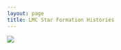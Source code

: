 ```yaml
---
layout: page
title: LMC Star Formation Histories
---
```



<head>
    <title>SMASH Interactive Map</title>
</head>
<body>
    <style>
        #hess {
            display: none;
            position: absolute;
            width: 1000px;
            border: solid 5px black;
        };
    </style>
    <div id="container">
        <img id="map" src="../assets/sfh_lmc/html_parent_sfh.png"><br>
        <img id="hess" src="../assets/sfh_lmc/solution_1.png" width="1500" height="500" ><br>
        <div id="pixel"></div>
    </div>

<script>
    function get_lon_lat(screenX, screenY) {
        minX = 97;
        maxX = 791;
        minY = 738;
        maxY = 29;

        min_lon = 93.0;
        max_lon = 69.75;
        min_lat = -74.35;
        max_lat = -65.0;

        click_lon = min_lon + (screenX - minX)*(max_lon - min_lon)/(maxX - minX); 
        click_lat = min_lat + (screenY - minY)*(max_lat - min_lat)/(maxY - minY);
        return [click_lon, click_lat];

    };

    var click_centers = [
                            [86.19793923645537,   -71.15715194501864,  "../assets/sfh_lmc/solution_1.png"],
                            [86.25101499567377,   -70.82632639930044,  "../assets/sfh_lmc/solution_2.png"],
                            [84.75232468880438,   -71.05420330666217,  "../assets/sfh_lmc/solution_3.png"],
                            [84.82827589169337,   -70.74149093584512,  "../assets/sfh_lmc/solution_4.png"],
                            [87.84648950299007,   -71.0830663567615,  "../assets/sfh_lmc/solution_5.png"],
                            [87.9053637176595,   -70.70999121197154,  "../assets/sfh_lmc/solution_6.png"],
                            [89.94264375820094,   -70.91417202115262,  "../assets/sfh_lmc/solution_7.png"],
                            [86.49996285964365,   -70.52031786954626,  "../assets/sfh_lmc/solution_8.png"],
                            [85.13191865145632,   -70.46153330650881,  "../assets/sfh_lmc/solution_9.png"],
                            [87.92963431490301,   -70.35942222587322,  "../assets/sfh_lmc/solution_10.png"],
                            [83.63580040321243,   -70.53136884997672,  "../assets/sfh_lmc/solution_11.png"],
                            [89.67443834307767,   -70.42014998665151,  "../assets/sfh_lmc/solution_12.png"],
                            [91.54806245936338,   -70.49804811273201,  "../assets/sfh_lmc/solution_13.png"],
                            [86.50415728986977,   -70.21092696204542,  "../assets/sfh_lmc/solution_14.png"],
                            [88.79036373302269,   -70.03776846515969,  "../assets/sfh_lmc/solution_15.png"],
                            [87.18133972811437,   -69.95780531749054,  "../assets/sfh_lmc/solution_16.png"],
                            [88.39135923191523,   -69.6520128735945,  "../assets/sfh_lmc/solution_17.png"],
                            [85.0774212001396,   -70.17260625042339,  "../assets/sfh_lmc/solution_18.png"],
                            [90.95965329015758,   -69.9776283324874,  "../assets/sfh_lmc/solution_19.png"],
                            [90.40707521417315,   -69.5867724842455,  "../assets/sfh_lmc/solution_20.png"],
                            [85.65398019677772,   -69.8896586832609,  "../assets/sfh_lmc/solution_21.png"],
                            [84.05762144530472,   -69.91094901323105,  "../assets/sfh_lmc/solution_22.png"],
                            [86.5937590670065,   -69.63005192936073,  "../assets/sfh_lmc/solution_23.png"],
                            [84.98989854261796,   -69.59679494188424,  "../assets/sfh_lmc/solution_24.png"],
                            [83.52277271767687,   -70.22579562294396,  "../assets/sfh_lmc/solution_25.png"],
                            [82.16374951969655,   -70.42085072189177,  "../assets/sfh_lmc/solution_26.png"],
                            [82.42662920007675,   -69.95454056882582,  "../assets/sfh_lmc/solution_27.png"],
                            [83.46439732706843,   -69.6135739545002,  "../assets/sfh_lmc/solution_28.png"],
                            [87.08898712088325,   -69.32286609399159,  "../assets/sfh_lmc/solution_29.png"],
                            [88.64556563756057,   -69.16865993010192,  "../assets/sfh_lmc/solution_30.png"],
                            [85.59435563037992,   -69.29930471063119,  "../assets/sfh_lmc/solution_31.png"],
                            [86.59854705251755,   -69.00035904216394,  "../assets/sfh_lmc/solution_32.png"],
                            [83.39729992220533,   -70.83469296591518,  "../assets/sfh_lmc/solution_33.png"],
                            [81.97370958498078,   -69.63931083590057,  "../assets/sfh_lmc/solution_34.png"],
                            [83.98230719734438,   -69.29851258384413,  "../assets/sfh_lmc/solution_35.png"],
                            [82.3352729182854,   -69.32392839063854,  "../assets/sfh_lmc/solution_36.png"],
                            [81.3750049581373,   -70.17616279226448,  "../assets/sfh_lmc/solution_37.png"],
                            [80.5196355192248,   -70.45171590483477,  "../assets/sfh_lmc/solution_38.png"],
                            [83.43061602949513,   -71.12872571379908,  "../assets/sfh_lmc/solution_39.png"],
                            [81.99998781783701,   -70.74405105746382,  "../assets/sfh_lmc/solution_40.png"],
                            [80.62970766687725,   -70.75838501385331,  "../assets/sfh_lmc/solution_41.png"],
                            [80.74763790365459,   -69.41745965585059,  "../assets/sfh_lmc/solution_42.png"],
                            [80.7243788693573,   -69.84949406151502,  "../assets/sfh_lmc/solution_43.png"],
                            [79.78681956251555,   -70.11285751221452,  "../assets/sfh_lmc/solution_44.png"],
                            [84.74455321936874,   -68.96603661950255,  "../assets/sfh_lmc/solution_45.png"],
                            [88.02166280096776,   -68.80779196015001,  "../assets/sfh_lmc/solution_46.png"],
                            [85.89758470444514,   -68.72211939103441,  "../assets/sfh_lmc/solution_47.png"],
                            [83.14744517699292,   -68.99322081589608,  "../assets/sfh_lmc/solution_48.png"],
                            [81.71426744543096,   -69.03870340961804,  "../assets/sfh_lmc/solution_49.png"],
                            [79.64080295634623,   -69.61728338864356,  "../assets/sfh_lmc/solution_50.png"],
                            [80.33097447811075,   -69.12035557827396,  "../assets/sfh_lmc/solution_51.png"],
                            [79.07933899132705,   -70.37854046057554,  "../assets/sfh_lmc/solution_52.png"],
                            [81.97839333790395,   -71.04773949272854,  "../assets/sfh_lmc/solution_53.png"],
                            [82.32991281143656,   -71.35827042921937,  "../assets/sfh_lmc/solution_54.png"],
                            [78.64811166318931,   -69.88177025419668,  "../assets/sfh_lmc/solution_55.png"],
                            [83.70919449005098,   -68.702554900901,  "../assets/sfh_lmc/solution_56.png"],
                            [77.99491686187483,   -69.53451780635127,  "../assets/sfh_lmc/solution_57.png"],
                            [80.54399668597614,   -71.04762813009343,  "../assets/sfh_lmc/solution_58.png"],
                            [84.99491408482285,   -71.3677682030029,  "../assets/sfh_lmc/solution_59.png"],
                            [83.7241346656107,   -71.44268275240874,  "../assets/sfh_lmc/solution_60.png"],
                            [79.16228197295355,   -70.6945773145265,  "../assets/sfh_lmc/solution_61.png"],
                            [86.57935218770537,   -71.48321032753441,  "../assets/sfh_lmc/solution_62.png"],
                            [77.76930765170864,   -70.54529337260139,  "../assets/sfh_lmc/solution_63.png"],
                            [88.20722591156657,   -71.45552033737721,  "../assets/sfh_lmc/solution_64.png"],
                            [89.77282460286933,   -71.47375784064613,  "../assets/sfh_lmc/solution_65.png"],
                            [85.27514216036529,   -71.6969574026768,  "../assets/sfh_lmc/solution_66.png"],
                            [82.60887882763681,   -71.67702717179455,  "../assets/sfh_lmc/solution_67.png"],
                            [80.90179548123407,   -71.33904798346728,  "../assets/sfh_lmc/solution_68.png"],
                            [79.12880398445527,   -70.9989032964016,  "../assets/sfh_lmc/solution_69.png"],
                            [79.39371494580341,   -71.31689724265429,  "../assets/sfh_lmc/solution_70.png"],
                            [77.71048168022385,   -70.87542073087884,  "../assets/sfh_lmc/solution_71.png"],
                            [77.80719759643605,   -70.17821322632462,  "../assets/sfh_lmc/solution_72.png"],
                            [76.95132311857475,   -69.90218352496119,  "../assets/sfh_lmc/solution_73.png"],
                            [78.90458639078774,   -69.23179603869315,  "../assets/sfh_lmc/solution_74.png"],
                            [77.1172481556884,   -69.21884771529199,  "../assets/sfh_lmc/solution_75.png"],
                            [76.5140006603421,   -70.38641699940585,  "../assets/sfh_lmc/solution_76.png"],
                            [77.84062817283267,   -71.22131402130866,  "../assets/sfh_lmc/solution_77.png"],
                            [76.32753666124735,   -70.72177950492468,  "../assets/sfh_lmc/solution_78.png"],
                            [83.93709554061942,   -71.78806574933999,  "../assets/sfh_lmc/solution_79.png"],
                            [81.14940749193968,   -71.63824584254166,  "../assets/sfh_lmc/solution_80.png"],
                            [76.42575769089838,   -69.60050907421302,  "../assets/sfh_lmc/solution_81.png"],
                            [81.73854299484098,   -71.95138620839509,  "../assets/sfh_lmc/solution_82.png"],
                            [83.19935334729517,   -72.06648199325679,  "../assets/sfh_lmc/solution_83.png"],
                            [82.1553483424786,   -68.73504976293728,  "../assets/sfh_lmc/solution_84.png"],
                            [76.3600682297749,   -71.07849836179024,  "../assets/sfh_lmc/solution_85.png"],
                            [79.6207355785831,   -71.631093997419,  "../assets/sfh_lmc/solution_86.png"],
                            [80.13405175582831,   -71.95179145259897,  "../assets/sfh_lmc/solution_87.png"],
                            [75.72341547715314,   -70.11292389192215,  "../assets/sfh_lmc/solution_88.png"],
                            [74.9169521847353,   -70.4082398541081,  "../assets/sfh_lmc/solution_89.png"],
                            [80.28023304702563,   -68.81377873344084,  "../assets/sfh_lmc/solution_90.png"],
                            [74.82470202545976,   -70.72735449509392,  "../assets/sfh_lmc/solution_91.png"],
                            [81.03391032102168,   -68.57549359792237,  "../assets/sfh_lmc/solution_92.png"],
                            [82.80739400779433,   -68.44910908693909,  "../assets/sfh_lmc/solution_93.png"],
                            [78.922372402583,   -68.83289145585424,  "../assets/sfh_lmc/solution_94.png"],
                            [79.51780429438907,   -68.51513619982563,  "../assets/sfh_lmc/solution_95.png"],
                            [84.779024370549,   -68.51320539780187,  "../assets/sfh_lmc/solution_96.png"],
                            [86.5758216845692,   -68.40911042375515,  "../assets/sfh_lmc/solution_97.png"],
                            [88.17857958907658,   -68.42547398255454,  "../assets/sfh_lmc/solution_98.png"],
                            [89.52885434746682,   -68.61722687169743,  "../assets/sfh_lmc/solution_99.png"],
                            [88.57947399754407,   -68.05146062764906,  "../assets/sfh_lmc/solution_100.png"],
                            [77.3165635173735,   -68.88734944805287,  "../assets/sfh_lmc/solution_101.png"],
                            [75.71351651843257,   -68.99855758081668,  "../assets/sfh_lmc/solution_102.png"],
                            [75.60692745618806,   -69.3407439707967,  "../assets/sfh_lmc/solution_103.png"],
                            [81.56900436793546,   -68.29691590542954,  "../assets/sfh_lmc/solution_104.png"],
                            [83.96156428799185,   -68.26241684970724,  "../assets/sfh_lmc/solution_105.png"],
                            [75.13772242998006,   -69.809611954237,  "../assets/sfh_lmc/solution_106.png"],
                            [74.08615233291636,   -70.06712998768143,  "../assets/sfh_lmc/solution_107.png"],
                            [74.7605706035878,   -71.06290357235333,  "../assets/sfh_lmc/solution_108.png"],
                            [77.99735542124922,   -71.55732901131668,  "../assets/sfh_lmc/solution_109.png"],
                            [74.38753196815041,   -69.5369796876985,  "../assets/sfh_lmc/solution_110.png"],
                            [74.0961360902417,   -69.20138940293685,  "../assets/sfh_lmc/solution_111.png"],
                            [77.89911020891125,   -68.54543189569223,  "../assets/sfh_lmc/solution_112.png"],
                            [80.15122528347901,   -68.2466715472495,  "../assets/sfh_lmc/solution_113.png"],
                            [78.58348648789509,   -68.23975289689098,  "../assets/sfh_lmc/solution_114.png"],
                            [74.24844667566272,   -68.88098428354148,  "../assets/sfh_lmc/solution_115.png"],
                            [81.08640797943764,   -67.98334942780878,  "../assets/sfh_lmc/solution_116.png"],
                            [85.43448102470936,   -68.14636663643395,  "../assets/sfh_lmc/solution_117.png"],
                            [82.6793158437168,   -68.08809119297713,  "../assets/sfh_lmc/solution_118.png"],
                            [84.08275152752826,   -67.92618199367666,  "../assets/sfh_lmc/solution_119.png"],
                            [73.3214100708862,   -70.35855848005234,  "../assets/sfh_lmc/solution_120.png"],
                            [76.3507983829457,   -68.60762376605568,  "../assets/sfh_lmc/solution_121.png"],
                            [75.02782536977466,   -68.64625071577359,  "../assets/sfh_lmc/solution_122.png"],
                            [73.22900782449803,   -69.78422820843737,  "../assets/sfh_lmc/solution_123.png"],
                            [72.74581586806963,   -69.42824649678191,  "../assets/sfh_lmc/solution_124.png"],
                            [78.37455196799925,   -71.91356470151817,  "../assets/sfh_lmc/solution_125.png"],
                            [76.28468920424768,   -71.44076685372393,  "../assets/sfh_lmc/solution_126.png"],
                            [76.52124952657493,   -71.81895110079722,  "../assets/sfh_lmc/solution_127.png"],
                            [73.09892257310062,   -70.71152424144418,  "../assets/sfh_lmc/solution_128.png"],
                            [71.51571258756015,   -70.52253607063344,  "../assets/sfh_lmc/solution_129.png"],
                            [76.85560296629372,   -68.28469971629542,  "../assets/sfh_lmc/solution_130.png"],
                            [72.2905985140159,   -69.11930904589381,  "../assets/sfh_lmc/solution_131.png"],
                            [82.27897600977809,   -67.77428140340443,  "../assets/sfh_lmc/solution_132.png"],
                            [77.50505380378503,   -68.01208816944823,  "../assets/sfh_lmc/solution_133.png"],
                            [72.17547341451873,   -70.0921042616164,  "../assets/sfh_lmc/solution_134.png"],
                            [71.59404121038625,   -69.51025413227664,  "../assets/sfh_lmc/solution_135.png"],
                            [74.369826486185,   -71.43042930473484,  "../assets/sfh_lmc/solution_136.png"],
                            [74.71323310878911,   -71.83493128420936,  "../assets/sfh_lmc/solution_137.png"],
                            [73.10683633877764,   -71.13450095224624,  "../assets/sfh_lmc/solution_138.png"],
                            [71.82830587062986,   -71.0341619746885,  "../assets/sfh_lmc/solution_139.png"],
                            [81.01840746117597,   -72.28627889077289,  "../assets/sfh_lmc/solution_140.png"],
                            [79.45791796170944,   -67.95454344606888,  "../assets/sfh_lmc/solution_141.png"],
                            [72.84851593246064,   -68.78149461245478,  "../assets/sfh_lmc/solution_142.png"],
                            [71.01040408085832,   -68.9785069025343,  "../assets/sfh_lmc/solution_143.png"],
                            [75.3261844808072,   -68.28843473238332,  "../assets/sfh_lmc/solution_144.png"],
                            [80.3916543417766,   -67.69384047344606,  "../assets/sfh_lmc/solution_145.png"],
                            [73.92758133719258,   -68.40680043657088,  "../assets/sfh_lmc/solution_146.png"],
                            [72.43032455973986,   -68.49145019149756,  "../assets/sfh_lmc/solution_147.png"],
                            [85.72417549051484,   -67.7997195989743,  "../assets/sfh_lmc/solution_148.png"],
                            [78.33216616843048,   -67.78091050095551,  "../assets/sfh_lmc/solution_149.png"],
                            [87.02482995339716,   -67.95885032527585,  "../assets/sfh_lmc/solution_150.png"],
                            [83.685021864316,   -67.62995829460638,  "../assets/sfh_lmc/solution_151.png"],
                            [75.94397676345669,   -67.996911406982,  "../assets/sfh_lmc/solution_152.png"],
                            [76.73424340664546,   -67.72750277607335,  "../assets/sfh_lmc/solution_153.png"],
                            [81.47259507448285,   -67.49520789391349,  "../assets/sfh_lmc/solution_154.png"],
                            [70.79949605294574,   -68.64956706042133,  "../assets/sfh_lmc/solution_155.png"],
                            [73.02352333925033,   -71.7808012210565,  "../assets/sfh_lmc/solution_156.png"],
                            [79.0536216782919,   -72.285146986298,  "../assets/sfh_lmc/solution_157.png"],
                            [76.99464811284314,   -72.21397941352504,  "../assets/sfh_lmc/solution_158.png"],
                            [82.7200279272118,   -72.4054701620757,  "../assets/sfh_lmc/solution_159.png"],
                            [74.9310312433156,   -72.23792748951412,  "../assets/sfh_lmc/solution_160.png"],
                            [86.95647571929285,   -71.84810154110987,  "../assets/sfh_lmc/solution_161.png"],
                            [85.18256253898791,   -72.0511097035588,  "../assets/sfh_lmc/solution_162.png"],
                            [88.71115317976253,   -71.93627603638552,  "../assets/sfh_lmc/solution_163.png"],
                            [86.87861784395913,   -72.35007477351418,  "../assets/sfh_lmc/solution_164.png"],
                            [84.5471441950247,   -72.3933365250849,  "../assets/sfh_lmc/solution_165.png"],
                            [81.29691913987735,   -72.70212793415644,  "../assets/sfh_lmc/solution_166.png"],
                            [89.07899851857033,   -72.30424943853984,  "../assets/sfh_lmc/solution_167.png"],
                            [79.34108965492342,   -72.668270260901,  "../assets/sfh_lmc/solution_168.png"],
                            [77.20163306041286,   -72.62950003419112,  "../assets/sfh_lmc/solution_169.png"],
                            [75.12197557484646,   -72.69116000636902,  "../assets/sfh_lmc/solution_170.png"],
                            [72.4680607713136,   -72.25374736483727,  "../assets/sfh_lmc/solution_171.png"],
                            [74.05039098895897,   -68.060930781384,  "../assets/sfh_lmc/solution_172.png"],
                            [74.77543120453296,   -67.82704539559408,  "../assets/sfh_lmc/solution_173.png"],
                            [79.13102020926823,   -67.52571756948909,  "../assets/sfh_lmc/solution_174.png"],
                            [80.19941419571714,   -67.2954299407898,  "../assets/sfh_lmc/solution_175.png"],
                            [77.59280001931772,   -67.47631706588777,  "../assets/sfh_lmc/solution_176.png"],
                            [72.71469050732851,   -68.15708389229202,  "../assets/sfh_lmc/solution_177.png"],
                            [85.17821134114575,   -67.49922819458868,  "../assets/sfh_lmc/solution_178.png"],
                            [82.81268252018752,   -67.33415701653335,  "../assets/sfh_lmc/solution_179.png"],
                            [75.47880642746519,   -67.56969927490232,  "../assets/sfh_lmc/solution_180.png"],
                            [81.58896138007759,   -67.11875384072873,  "../assets/sfh_lmc/solution_181.png"],
                            [78.56499972066695,   -67.2139833663391,  "../assets/sfh_lmc/solution_182.png"],
                            [71.55989601753389,   -68.12545434168224,  "../assets/sfh_lmc/solution_183.png"],
                            [73.67932028750232,   -67.6234677423916,  "../assets/sfh_lmc/solution_184.png"],
                            [87.24198871951799,   -67.52826123411693,  "../assets/sfh_lmc/solution_185.png"],
                            [76.33648155967047,   -67.31980288947527,  "../assets/sfh_lmc/solution_186.png"],
                            [86.02045877184122,   -67.20154810330452,  "../assets/sfh_lmc/solution_187.png"],
                            [84.23240138878745,   -67.19859730795619,  "../assets/sfh_lmc/solution_188.png"],
                            [85.04389978262685,   -66.85884788952221,  "../assets/sfh_lmc/solution_189.png"],
                            [74.81086587534185,   -67.27395668009426,  "../assets/sfh_lmc/solution_190.png"],
                            [80.01643428826208,   -66.94598066239902,  "../assets/sfh_lmc/solution_191.png"],
                            [81.41045294150166,   -66.77855500849532,  "../assets/sfh_lmc/solution_192.png"],
                            [73.66109387739851,   -67.25430686245552,  "../assets/sfh_lmc/solution_193.png"],
                            [77.18196083879994,   -67.06548850793344,  "../assets/sfh_lmc/solution_194.png"],
                            [75.6230793829826,   -67.00675502427285,  "../assets/sfh_lmc/solution_195.png"],
                            [83.04732830763561,   -66.94241777724346,  "../assets/sfh_lmc/solution_196.png"],
                            [83.71247816669081,   -66.61930862714338,  "../assets/sfh_lmc/solution_197.png"],
                            [78.47214856790619,   -66.84843801622787,  "../assets/sfh_lmc/solution_198.png"],
                            [74.61795855166118,   -66.81169078653869,  "../assets/sfh_lmc/solution_199.png"],
                            [76.54873153970982,   -66.73841278024176,  "../assets/sfh_lmc/solution_200.png"],
                            [77.85601883827546,   -66.53136853582221,  "../assets/sfh_lmc/solution_201.png"],
                            [87.25588438473834,   -66.99674479268909,  "../assets/sfh_lmc/solution_202.png"],
                            [82.30932411943658,   -66.50606639973044,  "../assets/sfh_lmc/solution_203.png"],
                            [86.70043758165427,   -66.61672827443691,  "../assets/sfh_lmc/solution_204.png"],
                            [72.9283929644385,   -72.61626166850158,  "../assets/sfh_lmc/solution_205.png"],
                            [83.46213275082445,   -72.80892306988795,  "../assets/sfh_lmc/solution_206.png"],
                            [79.74342793096781,   -66.59722712696795,  "../assets/sfh_lmc/solution_207.png"],
                            [80.82016334961007,   -66.3569986290216,  "../assets/sfh_lmc/solution_208.png"],
                            [85.86486770224305,   -72.78043936539137,  "../assets/sfh_lmc/solution_209.png"],
                            [86.90674954502262,   -73.268091664179,  "../assets/sfh_lmc/solution_210.png"],
                            [78.95382647045072,   -66.26398170963182,  "../assets/sfh_lmc/solution_211.png"],
                            [85.09971499350998,   -66.46991584760325,  "../assets/sfh_lmc/solution_212.png"],
                            [76.33512469953723,   -66.36927793902053,  "../assets/sfh_lmc/solution_213.png"],
                            [86.29480282345634,   -66.18347378464861,  "../assets/sfh_lmc/solution_214.png"],
                            [84.54542274033936,   -66.19321943994004,  "../assets/sfh_lmc/solution_215.png"],
                            [77.51397723326622,   -66.09668860479009,  "../assets/sfh_lmc/solution_216.png"],
                            [82.63516803589341,   -66.15017632667266,  "../assets/sfh_lmc/solution_217.png"],
                            [76.2271745713442,   -65.95730824348598,  "../assets/sfh_lmc/solution_218.png"],
                            [80.32043521388017,   -65.98029576930446,  "../assets/sfh_lmc/solution_219.png"],
                            [81.94897634471342,   -65.81724436869807,  "../assets/sfh_lmc/solution_220.png"],
                            [78.65052944044487,   -65.85257276295151,  "../assets/sfh_lmc/solution_221.png"],
                            [78.21655097601624,   -73.06856317553239,  "../assets/sfh_lmc/solution_222.png"],
                            [80.49927015129767,   -73.12666733497127,  "../assets/sfh_lmc/solution_223.png"],
                            [82.74884022991814,   -73.197102705759,  "../assets/sfh_lmc/solution_224.png"],
                            [73.62018525532957,   -73.04580429778913,  "../assets/sfh_lmc/solution_225.png"],
                            [78.8156357564755,   -73.53267295136337,  "../assets/sfh_lmc/solution_226.png"],
                            [81.84840751957678,   -73.64627183718557,  "../assets/sfh_lmc/solution_227.png"],
                            [76.22621426325912,   -73.13877269330125,  "../assets/sfh_lmc/solution_228.png"],
                            [84.85317934624577,   -73.44962039397564,  "../assets/sfh_lmc/solution_229.png"],
                            [79.0214438596179,   -65.49871528753171,  "../assets/sfh_lmc/solution_230.png"],
                            [77.32903410457571,   -65.54348276315935,  "../assets/sfh_lmc/solution_231.png"],
                            [84.85667159559746,   -73.92752505339423,  "../assets/sfh_lmc/solution_232.png"] ];

    document.getElementById("map").addEventListener("click", function (event) {
        click_lonlat = get_lon_lat(event.pageX, event.pageY);

        out_str = event.pageX + " " + event.pageY + " " + click_lonlat[0] + " " + click_lonlat[1];
        document.getElementById("pixel").innerHTML = out_str;

        cmd = document.getElementById("hess")
        for(var i=0; i<click_centers.length; i++) {
            target_lon = click_centers[i][0];
            target_lat = click_centers[i][1];
            target_img = click_centers[i][2];
            dist = Math.pow(click_lonlat[0] - target_lon,2) +
                Math.pow(click_lonlat[1] - target_lat,2);
            if(dist < 0.3) {

                cmd.style.display = "block";
                if(event.pageX >  20000) {
                    cmd.style.left = 40;
                } else {
                    cmd.style.left = 800;
                };
                // cmd.style.left = 1000;
                cmd.style.top = 20;
                cmd.src = target_img;
                return;
            }
        };
        // Didn't find one.
        cmd.style.display = "none";

    });
</script>
</body>
